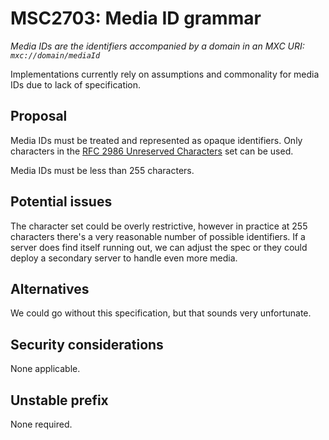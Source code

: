 # MSC2703: Media ID grammar

*Media IDs are the identifiers accompanied by a domain in an MXC URI: `mxc://domain/mediaId`*

Implementations currently rely on assumptions and commonality for media IDs due to lack of specification.

## Proposal

Media IDs must be treated and represented as opaque identifiers. Only characters in the
[RFC 2986 Unreserved Characters](https://tools.ietf.org/html/rfc3986#section-2.3) set can be used.

Media IDs must be less than 255 characters.

## Potential issues

The character set could be overly restrictive, however in practice at 255 characters there's a very
reasonable number of possible identifiers. If a server does find itself running out, we can adjust
the spec or they could deploy a secondary server to handle even more media.

## Alternatives

We could go without this specification, but that sounds very unfortunate.

## Security considerations

None applicable.

## Unstable prefix

None required.

